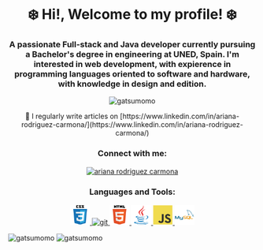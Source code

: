 <h1 align="center">❄️ Hi!, Welcome to my profile! ❄️</h1>
<h3 align="center">A passionate Full-stack and Java developer currently pursuing a Bachelor's degree in engineering at UNED, Spain. I'm interested in web development, with expierence in programming languages oriented to software and hardware, with knowledge in design and edition.</h3>

<p align="center"> <img src="https://komarev.com/ghpvc/?username=gatsumomo&label=Profile%20views&color=0e75b6&style=flat" alt="gatsumomo" /> </p>

<p align="center">📝 I regularly write articles on [https://www.linkedin.com/in/ariana-rodriguez-carmona/](https://www.linkedin.com/in/ariana-rodriguez-carmona/)</p>

<h3 align="center">Connect with me:</h3>
<p align="center">
<a href="https://linkedin.com/in/ariana rodriguez carmona" target="blank"><img align="center" src="https://raw.githubusercontent.com/rahuldkjain/github-profile-readme-generator/master/src/images/icons/Social/linked-in-alt.svg" alt="ariana rodriguez carmona" height="30" width="40" /></a>
</p>

<h3 align="center">Languages and Tools:</h3>
<p align="center"> <a href="https://www.w3schools.com/css/" target="_blank" rel="noreferrer"> <img src="https://raw.githubusercontent.com/devicons/devicon/master/icons/css3/css3-original-wordmark.svg" alt="css3" width="40" height="40"/> </a> <a href="https://git-scm.com/" target="_blank" rel="noreferrer"> <img src="https://www.vectorlogo.zone/logos/git-scm/git-scm-icon.svg" alt="git" width="40" height="40"/> </a> <a href="https://www.w3.org/html/" target="_blank" rel="noreferrer"> <img src="https://raw.githubusercontent.com/devicons/devicon/master/icons/html5/html5-original-wordmark.svg" alt="html5" width="40" height="40"/> </a> <a href="https://www.java.com" target="_blank" rel="noreferrer"> <img src="https://raw.githubusercontent.com/devicons/devicon/master/icons/java/java-original.svg" alt="java" width="40" height="40"/> </a> <a href="https://developer.mozilla.org/en-US/docs/Web/JavaScript" target="_blank" rel="noreferrer"> <img src="https://raw.githubusercontent.com/devicons/devicon/master/icons/javascript/javascript-original.svg" alt="javascript" width="40" height="40"/> </a> <a href="https://www.mysql.com/" target="_blank" rel="noreferrer"> <img src="https://raw.githubusercontent.com/devicons/devicon/master/icons/mysql/mysql-original-wordmark.svg" alt="mysql" width="40" height="40"/> </a> </p>

<img align="center" src="https://github-readme-stats.vercel.app/api/top-langs?username=gatsumomo&show_icons=true&locale=en&layout=compact" alt="gatsumomo">

<img align="center" src="https://github-readme-stats.vercel.app/api?username=gatsumomo&show_icons=true&locale=en" alt="gatsumomo">
